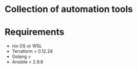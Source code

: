 # Collection of automation tools


# Requirements

- nix OS or WSL
- Terraform > 0.12.24
- Golang > 
- Ansible > 2.9.6